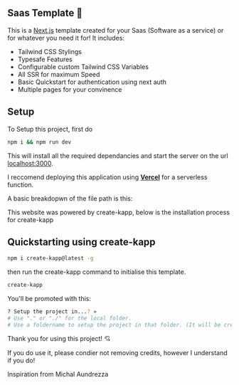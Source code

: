 ## Saas Template 🚀


This is a [Next.js](https://nextjs.org/) template created for your Saas (Software as a service) or for whatever you need it for! It includes:

-   Tailwind CSS Stylings
-   Typesafe Features
-   Configurable custom Tailwind CSS Variables
-   All SSR for maximum Speed
-   Basic Quickstart for authentication using next auth
-   Multiple pages for your convinence

## Setup

To Setup this project, first do 
```bash
npm i && npm run dev
```

This will install all the required dependancies and start the server on the url [localhost:3000](https://localhost:3000). 

I reccomend deploying this application using **[Vercel](https://vercel.com)** for a serverless function.

A basic breakdopwn of the file path is this: 


This website was powered by create-kapp, below is the installation process for create-kapp

## Quickstarting using create-kapp

```bash
npm i create-kapp@latest -g
```

then run the create-kapp command to initialise this template.

```bash
create-kapp
```

You'll be promoted with this:

```bash
? Setup the project in...? »
# Use "." or "./" for the local folder.
# Use a foldername to setup the project in that folder. (It will be created if it doesn't exist)
```

Thank you for using this project! 💘

If you do use it, please condier not removing credits, however I understand if you do!

Inspiration from Michal Aundrezza
